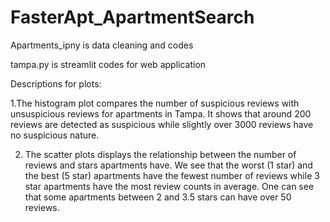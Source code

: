 # FasterApt_ApartmentSearch
Apartments_ipny is data cleaning and codes 

tampa.py is streamlit codes for web application

Descriptions for plots:

1.The histogram plot compares the number of suspicious reviews with unsuspicious reviews for apartments in Tampa. It shows that around 200 reviews are detected as suspicious while slightly over 3000 reviews have no suspicious nature. 

2. The scatter plots displays the relationship between the number of reviews and stars apartments have. We see that the worst (1 star) and the best (5 star) apartments have the fewest number of reviews while 3 star apartments have the most review counts in average. One can see that some apartments between 2 and 3.5 stars can have over 50 reviews.
